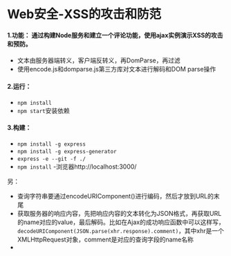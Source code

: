 # Web安全-XSS的攻击和防范

#### 1.功能： 通过构建Node服务和建立一个评论功能，使用ajax实例演示XSS的攻击和预防。

- 文本由服务器端转义，客户端反转义，再DomParse，再过滤
- 使用encode.js和domparse.js第三方库对文本进行解码和DOM parse操作

#### 2.运行：
- `npm install`
- `npm start`安装依赖

#### 3.构建：
- `npm install -g express`
- `npm install -g express-generator`
- `express -e --git -f ./`
- `npm install`
-浏览器http://localhost:3000/

另： 
- 查询字符串要通过encodeURIComponent()进行编码，然后才放到URL的末尾
- 获取服务器的响应内容，先把响应内容的文本转化为JSON格式，再获取URL的name对应的value，最后解码。比如在Ajax的成功响应函数中可以这样写，`decodeURIComponent(JSON.parse(xhr.response).comment)`，其中xhr是一个XMLHttpRequest对象，comment是对应的查询字段的name名称
- 